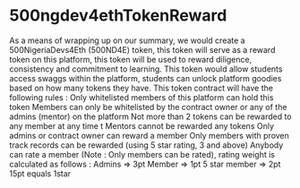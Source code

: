 # 500ngdev4ethTokenReward
As a means of wrapping up on our summary, we would create a 500NigeriaDevs4Eth (500ND4E) token, this token will serve as a reward token on this platform, this token will be used to reward diligence, consistency and commitment to learning. This token would allow students access swaggs within the platform, students can unlock platform goodies based on how many tokens they have. This token contract will have the following rules :  Only whitelisted members of this platform can hold this token Members can only be whitelisted by the contract owner or any of the admins (mentor) on the platform Not more than 2 tokens can be rewarded to any member at any time t Mentors cannot be rewarded any tokens Only admins or contract owner can reward a member Only members with proven track records can be rewarded (using 5 star rating, 3 and above) Anybody can rate a member (Note : Only members can be rated), rating weight is calculated as follows : Admins => 3pt Member => 1pt 5 star member => 2pt 15pt equals 1star
